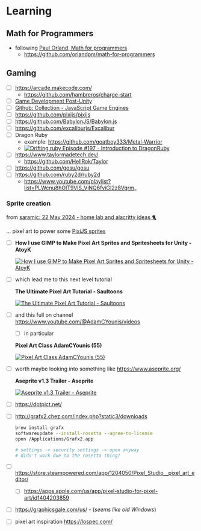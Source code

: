 # Learning

## Math for Programmers

- following [Paul Orland, Math for programmers](
  https://www.manning.com/books/math-for-programmers)
  - https://github.com/orlandpm/math-for-programmers 

## Gaming

- [ ] https://arcade.makecode.com/
    - https://github.com/hambreros/charge-start
- [ ] [Game Development Post-Unity](
  https://www.computerenhance.com/p/game-development-post-unity)
- [ ] [Github: Collection - JavaScript Game Engines](
  https://github.com/collections/javascript-game-engines)
- [ ] https://github.com/pixijs/pixijs
- [ ] https://github.com/BabylonJS/Babylon.js
- [ ] https://github.com/excaliburjs/Excalibur
- [ ] Dragon Ruby
    - example: https://github.com/goatboy333/Metal-Warrior
    - [![Drifting ruby Episode #197 - Introduction to DragonRuby](
      http://img.youtube.com/vi/-l4QB40qfSU/0.jpg
      )](https://youtu.be/-l4QB40qfSU)
- [ ] https://www.taylormadetech.dev/
    - https://github.com/HellRok/Taylor
- [ ] https://github.com/gosu/gosu
- [ ] https://github.com/ruby2d/ruby2d
    - https://www.youtube.com/playlist?list=PLWcnu8hOlT9VlS_VjNQ6fviGI2z8Vgrm_

### Sprite creation

from [saramic: 22 May 2024 - home lab and alacritty ideas 🐈](
https://saramic.github.io/learning/learning/update/terminal/alacritty/%22home/assistant%22/2024/05/22/home-lab-and-alacritty-ideas.html)

... pixel art to power some [PixiJS sprites](https://pixijs.com/8.x/playground)

- [ ] **How I use GIMP to Make Pixel Art Sprites and Spritesheets for Unity -
  AtoyK**

  [![
    How I use GIMP to Make Pixel Art Sprites and Spritesheets for Unity - AtoyK
  ](
    http://img.youtube.com/vi/za0jE5k6ofk/0.jpg
  )](
    https://youtu.be/za0jE5k6ofk
  )

- [ ] which lead me to this next level tutorial

  **The Ultimate Pixel Art Tutorial - Saultoons**

  [![
    The Ultimate Pixel Art Tutorial - Saultoons
  ](
    http://img.youtube.com/vi/lfR7Qj04-UA/0.jpg
  )](
    https://youtu.be/lfR7Qj04-UA
  )

- [ ] and this full on channel [https://www.youtube.com/@AdamCYounis/videos
  ](https://www.youtube.com/@AdamCYounis/videos)
  - [ ] in particular

  **Pixel Art Class AdamCYounis (55)**

  [![
    Pixel Art Class AdamCYounis (55)
  ](
    http://img.youtube.com/vi/-hSRLmk3nLo/0.jpg
  )](
    https://www.youtube.com/watch?v=-hSRLmk3nLo&list=PLLdxW--S_0h4dlWUpl-TzBp-ulqK3NiM_
  )

- [ ] worth maybe looking into something like https://www.aseprite.org/

  **Aseprite v1.3 Trailer - Aseprite**

  [![
    Aseprite v1.3 Trailer - Aseprite
  ](
    http://img.youtube.com/vi/4emFL4aV9WM/0.jpg
  )](
    https://youtu.be/4emFL4aV9WM
  )

- [ ] https://dotpict.net/
- [ ] http://grafx2.chez.com/index.php?static3/downloads
  ```sh
  brew install grafx
  softwareupdate --install-rosetta --agree-to-license
  open /Applications/Grafx2.app

  # settings -> security settings -> open anyway
  # didn't work due to the rosetta thing?
  ```
- [ ] https://store.steampowered.com/app/1204050/Pixel_Studio__pixel_art_editor/
    - [ ] https://apps.apple.com/us/app/pixel-studio-for-pixel-art/id1404203859
- [ ] https://graphicsgale.com/us/ - (_seems like old Windows_)
- [ ] pixel art inspiration https://lospec.com/
